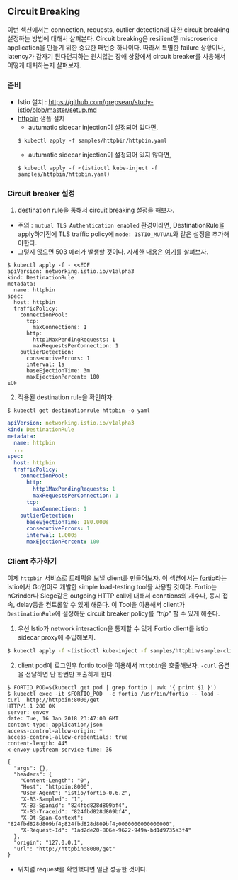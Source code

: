 ## Circuit Breaking
이번 섹션에서는 connection, requests, outlier detection에 대한 circuit breaking 설정하는 방법에 대해서 살펴본다.
Circuit breaking은 resilient한 miscroserice application을 만들기 위한 중요한 패턴중 하나이다. 
따라서 특별한 failure 상황이나, latency가 갑자기 튄다던지하는 원치않는 장애 상황에서 circuit breaker를 사용해서 어떻게 대처하는지 살펴보자.


### 준비 
- Istio 설치 : https://github.com/grepsean/study-istio/blob/master/setup.md
- [httpbin](https://github.com/istio/istio/tree/release-1.1/samples/httpbin) 샘플 설치
  - autumatic sidecar injection이 설정되어 있다면,
  ```console
  $ kubectl apply -f samples/httpbin/httpbin.yaml
  ```
  - autumatic sidecar injection이 설정되어 있지 않다면,
  ```console
  $ kubectl apply -f <(istioctl kube-inject -f samples/httpbin/httpbin.yaml)
  ```

### Circuit breaker 설정
1. destination rule을 통해서 circuit breaking 설정을 해보자.
  - 주의 : `mutual TLS Authentication enabled` 환경이라면, DestinationRule을 apply하기전에 TLS traffic policy에 `mode: ISTIO_MUTUAL`와 같은 설정을 추가해야한다.
  - 그렇지 않으면 503 에러가 발생할 것이다. 자세한 내용은 [여기](https://istio.io/help/ops/traffic-management/troubleshooting/#503-errors-after-setting-destination-rule)를 살펴보자.
```console
$ kubectl apply -f - <<EOF
apiVersion: networking.istio.io/v1alpha3
kind: DestinationRule
metadata:
  name: httpbin
spec:
  host: httpbin
  trafficPolicy:
    connectionPool:
      tcp:
        maxConnections: 1
      http:
        http1MaxPendingRequests: 1
        maxRequestsPerConnection: 1
    outlierDetection:
      consecutiveErrors: 1
      interval: 1s
      baseEjectionTime: 3m
      maxEjectionPercent: 100
EOF
```

2. 적용된 destination rule을 확인하자.
```console
$ kubectl get destinationrule httpbin -o yaml
```
```yaml
apiVersion: networking.istio.io/v1alpha3
kind: DestinationRule
metadata:
  name: httpbin
  ...
spec:
  host: httpbin
  trafficPolicy:
    connectionPool:
      http:
        http1MaxPendingRequests: 1
        maxRequestsPerConnection: 1
      tcp:
        maxConnections: 1
    outlierDetection:
      baseEjectionTime: 180.000s
      consecutiveErrors: 1
      interval: 1.000s
      maxEjectionPercent: 100
```


### Client 추가하기
이제 `httpbin` 서비스로 트래픽을 보낼 client를 만들어보자. 이 섹션에서는 [fortio](https://github.com/istio/fortio)라는 istio에서 Go언어로 개발한 simple load-testing tool을 사용할 것이다.
Fortio는 nGrinder나 Siege같은 outgoing HTTP call에 대해서 conntions의 개수나, 동시 접속, delay등을 컨트롤할 수 있게 해준다. 
이 Tool을 이용해서 client가 `DestinationRule`에 설정해둔 circuit breaker policy를 _"trip"_ 할 수 있게 해준다.

1. 우선 Istio가 network interaction을 통제할 수 있게 Fortio client를 istio sidecar proxy에 주입해보자.
```bash
$ kubectl apply -f <(istioctl kube-inject -f samples/httpbin/sample-client/fortio-deploy.yaml)
```

2. client pod에 로그인후 fortio tool을 이용해서 `httpbin`을 호출해보자. `-curl` 옵션을 전달하면 단 한번만 호출하게 한다.
```console
$ FORTIO_POD=$(kubectl get pod | grep fortio | awk '{ print $1 }')
$ kubectl exec -it $FORTIO_POD  -c fortio /usr/bin/fortio -- load -curl  http://httpbin:8000/get
HTTP/1.1 200 OK
server: envoy
date: Tue, 16 Jan 2018 23:47:00 GMT
content-type: application/json
access-control-allow-origin: *
access-control-allow-credentials: true
content-length: 445
x-envoy-upstream-service-time: 36

{
  "args": {},
  "headers": {
    "Content-Length": "0",
    "Host": "httpbin:8000",
    "User-Agent": "istio/fortio-0.6.2",
    "X-B3-Sampled": "1",
    "X-B3-Spanid": "824fbd828d809bf4",
    "X-B3-Traceid": "824fbd828d809bf4",
    "X-Ot-Span-Context": "824fbd828d809bf4;824fbd828d809bf4;0000000000000000",
    "X-Request-Id": "1ad2de20-806e-9622-949a-bd1d9735a3f4"
  },
  "origin": "127.0.0.1",
  "url": "http://httpbin:8000/get"
}
```
  - 위처럼 request를 확인했다면 일단 성공한 것이다.
  
